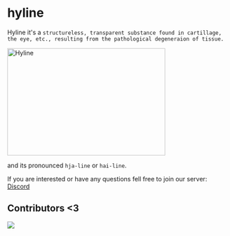 # hyline

Hyline it's a `structureless, transparent substance found in cartillage, the eye, etc., resulting from the pathological degeneraion of tissue.`

<img src="https://cdn.discordapp.com/attachments/1071605291281551370/1076945106013266080/image.png" alt="Hyline" width="360" height="245">
<!-- 
![dummy](https://user-images.githubusercontent.com/70417913/219977193-3d8edc8b-be85-4559-9230-2d3dcc57c758.png)
-->

and its pronounced `hja-line` or `hai-line`.

If you are interested or have any questions fell free to join our server: [Discord](https://discord.gg/neco-arc)

## Contributors <3
<a href="https://github.com/Nika03/hyline/graphs/contributors">
  <img src="https://contrib.rocks/image?repo=Nika03/hyline" />
</a>